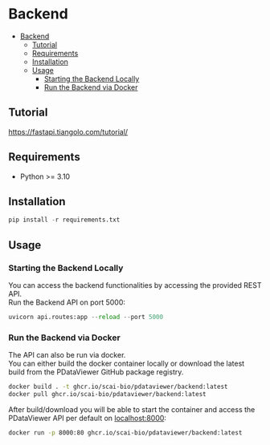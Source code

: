 # Backend

- [Backend](#backend)
  - [Tutorial](#tutorial)
  - [Requirements](#requirements)
  - [Installation](#installation)
  - [Usage](#usage)
    - [Starting the Backend Locally](#starting-the-backend-locally)
    - [Run the Backend via Docker](#run-the-backend-via-docker)


## Tutorial

https://fastapi.tiangolo.com/tutorial/

## Requirements

- Python >= 3.10

## Installation

```python
pip install -r requirements.txt
```

## Usage

### Starting the Backend Locally
You can access the backend functionalities by accessing the provided REST API. <br>
Run the Backend API on port 5000:

```python
uvicorn api.routes:app --reload --port 5000
```

### Run the Backend via Docker
The API can also be run via docker. <br>
You can either build the docker container locally or download the latest build from the PDataViewer GitHub package registry.

```bash
docker build . -t ghcr.io/scai-bio/pdataviewer/backend:latest
docker pull ghcr.io/scai-bio/pdataviewer/backend:latest
```

After build/download you will be able to start the container and access the PDataViewer API per default on [localhost:8000](http://localhost:8000/):

```bash
docker run -p 8000:80 ghcr.io/scai-bio/pdataviewer/backend:latest
```